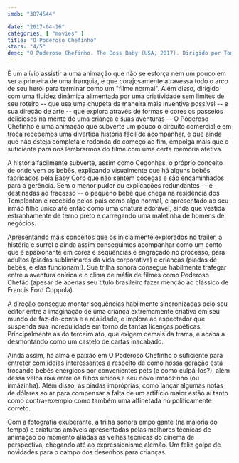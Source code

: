```yaml
---
imdb: "3874544"

date: "2017-04-16"
categories: [ "movies" ]
title: "O Poderoso Chefinho"
stars: "4/5"
desc: "O Poderoso Chefinho. The Boss Baby (USA, 2017). Dirigido por Tom McGrath. Escrito por Michael McCullers, Marla Frazee. Com Alec Baldwin (Boss Baby), Steve Buscemi (Francis Francis), Jimmy Kimmel (Dad), Lisa Kudrow (Mom), Tobey Maguire (Adult Tim / Narrator), Miles Christopher Bakshi (Tim), James McGrath (Wizzie / Elvis Impersonator), Conrad Vernon (Eugene), ViviAnn Yee (Staci)."
---
```

É um alívio assistir a uma animação que não se esforça nem um pouco em ser a primeira de uma franquia, e que corajosamente atravessa todo o arco de seu herói para terminar como um "filme normal". Além disso, dirigido com uma fluidez dinâmica alimentada por uma criatividade sem limites de seu roteiro -- que usa uma chupeta da maneira mais inventiva possível -- e sua direção de arte -- que explora através de formas e cores os passeios deliciosos na mente de uma criança e suas aventuras -- O Poderoso Chefinho é uma animação que subverte um pouco o circuito comercial e em troca recebemos uma divertida história fácil de acompanhar, e que ainda que não esteja completa e redonda do começo ao fim, empolga mais que o suficiente para nos lembrarmos do filme com uma certa memória afetiva.

A história facilmente subverte, assim como Cegonhas, o próprio conceito de onde vem os bebês, explicando visualmente que há alguns bebês fabricados pela Baby Corp que não sentem cócegas e são encaminhados para a gerência. Sem o menor pudor ou explicações redundantes -- e destinadas ao fracasso -- o pequeno bebê que chega na residência dos Templenton é recebido pelos pais como algo normal, e apresentado ao seu irmão filho único até então como uma criatura adorável, ainda que vestida estranhamente de terno preto e carregando uma maletinha de homens de negócios.

Apresentando mais conceitos que os inicialmente explorados no trailer, a história é surrel e ainda assim conseguimos acompanhar como um conto que é apaixonante em cores e sequências e engraçado no processo, para adultos (piadas subliminares da vida corporativa) e crianças (piadas de bebês, e elas funcionam!). Sua trilha sonora consegue habilmente trafegar entre a aventura onírica e o clima de máfia de filmes como Poderoso Chefão (apesar de apenas seu título brasileiro fazer menção ao clássico de Francis Ford Coppola).

A direção consegue montar sequências habilmente sincronizadas pelo seu editor entre a imaginação de uma criança extremamente criativa em seu mundo de faz-de-conta e a realidade, e implora ao espectador que suspenda sua incredulidade em torno de tantas licenças poéticas. Principalmente as do terceiro ato, que exigem demais da trama, e acaba a desmontando como um castelo de cartas inacabado.

Ainda assim, há alma e paixão em O Poderoso Chefinho o suficiente para entreter com ideias interessantes a respeito de como nossa geração está trocando bebês enérgicos por convenientes pets (e como culpá-los?), além dessa velha rixa entre os filhos únicos e seu novo irmãozinho (ou irmãzinha). Além disso, as piadas impróprias, como lançar algumas notas de dólares ao ar para compensar a falta de um artifício maior estão aí tanto como contra-exemplo como também uma alfinetada no politicamente correto.

Com a fotografia exuberante, a trilha sonora empolgante (na maioria do tempo) e criaturas amáveis apresentadas pelas melhores técnicas de animação do momento aliadas às velhas técnicas do cinema de perspectiva, chegando até ao expressionismo alemão. Um feliz golpe de novidades para o campo dos desenhos para crianças.
